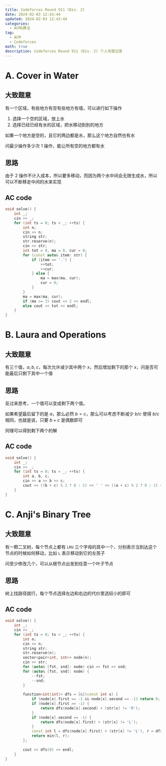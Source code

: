 ```yaml
---
title: Codeforces Round 911 (Div. 2)
date: 2024-02-03 12:43:44
updated: 2024-02-03 12:43:44
categories:
  - ACM&算法
tag:
  - ACM
  - Codeforces
math: true
description: Codeforces Round 911 (Div. 2) 个人写题记录
---
```


# A. Cover in Water

## 大致题意

有一个区域，有些地方有空有些地方有墙，可以进行如下操作

1. 选择一个空的区域，放上水
2. 选择已经已经有水的区域，把水移动到别的地方

如果一个地方是空的，且它的两边都是水，那么这个地方自然也有水

问最少操作多少次 1 操作，能让所有空的地方都有水

## 思路

由于 2 操作不计入成本，所以要多移动，而因为两个水中间会无限生成水，所以可以不断移走中间的水来实现

## AC code

```cpp
void solve() {
    int _;
    cin >> _;
    for (int ts = 0; ts < _; ++ts) {
        int n;
        cin >> n;
        string str;
        str.reserve(n);
        cin >> str;
        int tot = 0, ma = 0, cur = 0;
        for (const auto& item: str) {
            if (item == '.') {
                ++tot;
                ++cur;
            } else {
                ma = max(ma, cur);
                cur = 0;
            }
        }
        ma = max(ma, cur);
        if (ma >= 3) cout << 2 << endl;
        else cout << tot << endl;
    }
}
```

# B. Laura and Operations

## 大致题意

有三个值，$a, b, c$，每次允许减少其中两个 $x$，然后增加剩下的那个 $x$，问是否可能最后只剩下其中一个值

## 思路

反过来思考，一个值可以变成剩下两个值。

如果希望最后留下的是 $a$，那么必然 $b = c$，那么可以考虑不断减少 $b/c$ 使得 $b/c$ 相同，也就是说，只要 $b+c$ 是偶数即可

同理可以得到剩下两个的解

## AC code

```cpp
void solve() {
    int _;
    cin >> _;
    for (int ts = 0; ts < _; ++ts) {
        int a, b, c;
        cin >> a >> b >> c;
        cout << ((b + c) % 2 ? 0 : 1) << ' ' << ((a + c) % 2 ? 0 : 1) << ' ' << ((b + a) % 2 ? 0 : 1) << endl;
    }
}
```

# C. Anji's Binary Tree

## 大致题意

有一颗二叉树，每个节点上都有 `LRU` 三个字母的其中一个，分别表示当到达这个节点的时候如何移动，比如 `L` 表示移动到它的左孩子

问至少修改几个，可以从根节点出发到任意一个叶子节点

## 思路

树上找路径就行，每个节点选择左边和右边的代价里选较小的即可

## AC code

```cpp
void solve() {
    int _;
    cin >> _;
    for (int ts = 0; ts < _; ++ts) {
        int n;
        cin >> n;
        string str;
        str.reserve(n);
        vector<pair<int, int>> node(n);
        cin >> str;
        for (auto& [fst, snd]: node) cin >> fst >> snd;
        for (auto& [fst, snd]: node) {
            --fst;
            --snd;
        }
 
        function<int(int)> dfs = [&](const int x) {
            if (node[x].first == -1 && node[x].second == -1) return 0;
            if (node[x].first == -1) {
                return dfs(node[x].second) + (str[x] != 'R');
            }
            if (node[x].second == -1) {
                return dfs(node[x].first) + (str[x] != 'L');
            }
            const int l = dfs(node[x].first) + (str[x] != 'L'), r = dfs(node[x].second) + (str[x] != 'R');
            return min(l, r);
        };
 
        cout << dfs(0) << endl;
    }
}
```
